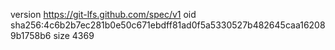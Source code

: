 version https://git-lfs.github.com/spec/v1
oid sha256:4c6b2b7ec281b0e50c671ebdff81ad0f5a5330527b482645caa162089b1758b6
size 4369

